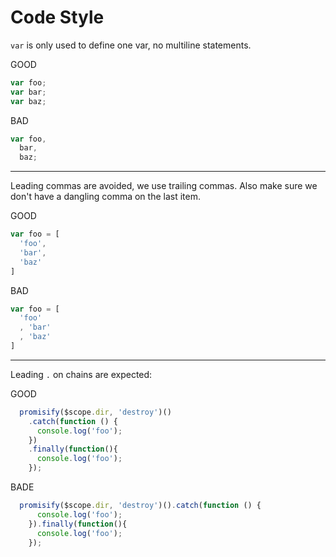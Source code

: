 Code Style
=============

`var` is only used to define one var, no multiline statements.

GOOD
```javascript
var foo;
var bar;
var baz;
```

BAD
```javascript
var foo,
  bar,
  baz;
```

---

Leading commas are avoided, we use trailing commas. Also make sure we don't have a dangling comma on the last item.

GOOD
```javascript
var foo = [
  'foo',
  'bar',
  'baz'
]
```

BAD
```javascript
var foo = [
  'foo'
  , 'bar'
  , 'baz'
]
```

---

Leading `.` on chains are expected:

GOOD
```javascript
  promisify($scope.dir, 'destroy')()
    .catch(function () {
      console.log('foo');
    })
    .finally(function(){
      console.log('foo');
    });
```

BADE
```javascript
  promisify($scope.dir, 'destroy')().catch(function () {
      console.log('foo');
    }).finally(function(){
      console.log('foo');
    });
```

